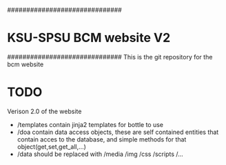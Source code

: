 ##############################
# KSU-SPSU BCM website V2
##############################
This is the git repository for the bcm website

TODO
====
Verison 2.0 of the website

* /templates contain jinja2 templates for bottle to use
* /doa contain data access objects, these are self contained entities that contain acces to the database, and simple methods for that object(get,set,get_all,...)
* /data should be replaced with /media
									/img
									/css
									/scripts
									/...




